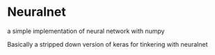 # Neuralnet
a simple implementation of neural network with numpy

Basically a stripped down version of keras for tinkering with neuralnet
